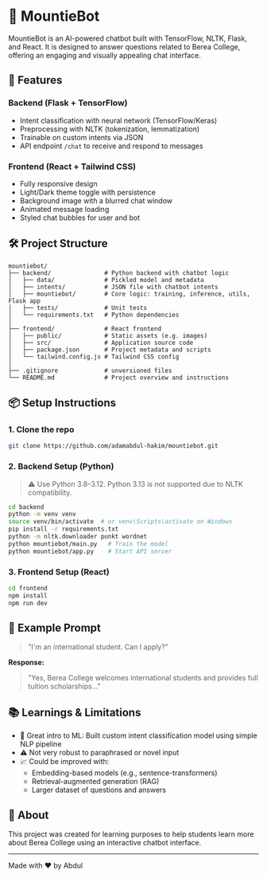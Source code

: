 # 🧠 MountieBot

MountieBot is an AI-powered chatbot built with TensorFlow, NLTK, Flask, and React. It is designed to answer questions related to Berea College, offering an engaging and visually appealing chat interface.

## 🚀 Features

### Backend (Flask + TensorFlow)

- Intent classification with neural network (TensorFlow/Keras)
- Preprocessing with NLTK (tokenization, lemmatization)
- Trainable on custom intents via JSON
- API endpoint `/chat` to receive and respond to messages

### Frontend (React + Tailwind CSS)

- Fully responsive design
- Light/Dark theme toggle with persistence
- Background image with a blurred chat window
- Animated message loading
- Styled chat bubbles for user and bot

## 🛠️ Project Structure

```
mountiebot/
├── backend/               # Python backend with chatbot logic
│   ├── data/              # Pickled model and metadata
│   ├── intents/           # JSON file with chatbot intents
│   ├── mountiebot/        # Core logic: training, inference, utils, Flask app
│   ├── tests/             # Unit tests
│   └── requirements.txt   # Python dependencies
│
├── frontend/              # React frontend
│   ├── public/            # Static assets (e.g. images)
│   ├── src/               # Application source code
│   ├── package.json       # Project metadata and scripts
│   └── tailwind.config.js # Tailwind CSS config
│
├── .gitignore             # unversioned files
└── README.md              # Project overview and instructions
```

## 📦 Setup Instructions

### 1. Clone the repo

```bash
git clone https://github.com/adamabdul-hakim/mountiebot.git
```

### 2. Backend Setup (Python)

> ⚠️ Use Python 3.8–3.12. Python 3.13 is not supported due to NLTK compatibility.

```bash
cd backend
python -m venv venv
source venv/bin/activate  # or venv\Scripts\activate on Windows
pip install -r requirements.txt
python -m nltk.downloader punkt wordnet
python mountiebot/main.py   # Train the model
python mountiebot/app.py    # Start API server
```

### 3. Frontend Setup (React)

```bash
cd frontend
npm install
npm run dev
```

## 🧪 Example Prompt

> "I'm an international student. Can I apply?"

**Response:**

> "Yes, Berea College welcomes international students and provides full tuition scholarships..."

## 📚 Learnings & Limitations

- 🧠 Great intro to ML: Built custom intent classification model using simple NLP pipeline
- ⚠️ Not very robust to paraphrased or novel input
- 📈 Could be improved with:
  - Embedding-based models (e.g., sentence-transformers)
  - Retrieval-augmented generation (RAG)
  - Larger dataset of questions and answers

## 🏫 About

This project was created for learning purposes to help students learn more about Berea College using an interactive chatbot interface.

---

Made with ❤️ by Abdul
